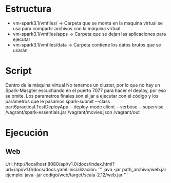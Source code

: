 # Estructura

- vm-spark3.1/vmfiles/ -> Carpeta que se monta en la maquina virtual se usa para compartir archivos con la máquina virtual
- vm-spark3.1/vmfiles/apps -> Carpeta que se dejan las aplicaciones para ejecutar
- vm-spark3.1/vmfiles/data -> Carpeta contiene los datos brutos que se usarán

# Script

Dentro de la máquina virtual
No tenemos un cluster, por lo que no hay un Spark-Masgter escuchando en el puerto 7077 para hacer el deploy, por eso se omite. Los parametros finales son el jar a ejecutar con el código y los parámetros que le pasamos
spark-submit --class part6practical.TestDeployApp --deploy-mode client --verbose --supervise /vagrant/spark-essentials.jar /vagrant/movies.json /vagrant/out

# Ejecución

## Web

Url: http://localhost:8080/api/v1.0/docs/index.html?url=/api/v1.0/docs/docs.yaml
Inicialización:
'''
java -jar path_archivo/web.jar
ejemplo: java -jar codigo/web/target/scala-2.12/web.jar
'''
